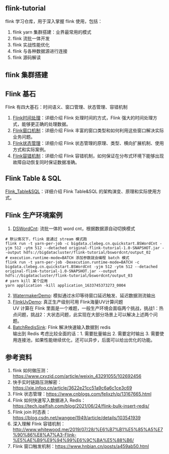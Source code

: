 ## flink-tutorial
flink 学习仓库，用于深入掌握 flink 使用，包括：
1. flink yarn 集群搭建：业界最常用的模式
2. flink 流批一体开发
3. flink 实战性能优化
4. flink 与各种数据源进行连接
5. flink 源码解读

## flink 集群搭建

## Flink 基石
Flink 有四大基石：时间语义、窗口管理、状态管理、容错机制

1. [Flink时间处理](./docs/Flink时间处理.md)：详细介绍 Flink 处理时间的方式，Flink 强大的时间处理方式，能够更正确的处理数据。
2. [Flink窗口机制](./docs/Flink窗口机制.md)：详细介绍 Flink 丰富的窗口类型和如何利用这些窗口解决实际业务问题。
3. [Flink状态管理](./docs/Flink状态管理.md)：详细介绍 Flink 状态管理的原理、类型、横向扩展机制、使用方式和实际案例。
4. [Flink容错机制](./docs/Flink容错机制.md)：详细介绍 Flink 容错机制，如何保证在分布式环境下能够出现故障自动恢复同时保证数据准确。

## Flink Table & SQL
[Flink_Table&SQL](./docs/Flink_Table&SQL.md)：详细介绍 Flink Table&SQL 的架构演变、原理和实际使用方式。
## Flink 生产环境案例
1. [DSWordCnt](./src/main/java/bigdata/clebeg/cn/quickstart/BSWordCnt.java): 流批一体的 word cnt，根据数据源自动切换模式
```shell
# 默认情况下，flink 是通过 stream 模式跑
flink run -t yarn-per-job -c bigdata.clebeg.cn.quickstart.BSWordCnt -yjm 512 -ytm 512 --detached original-flink-tutorial-1.0-SNAPSHOT.jar --output hdfs://bigdatacluster/flink-tutorial/bswordcnt/output_02
# execution.runtime-mode=BATCH 添加参数就会编程 batch 模式
flink run -t yarn-per-job -Dexecution.runtime-mode=BATCH -c bigdata.clebeg.cn.quickstart.BSWordCnt -yjm 512 -ytm 512 --detached original-flink-tutorial-1.0-SNAPSHOT.jar --output hdfs://bigdatacluster/flink-tutorial/bswordcnt/output_03
# yarn kill 某个应用
yarn application -kill application_1633745373273_0004
```
2. [WatermakerDemo](./src/main/java/bigdata/clebeg/cn/quickstart/abouttime/WatermakerDemo.java): 模拟通过水印等待窗口延迟触发、延迟数据测流输出
3. [FlinkUvDemo](./src/main/java/bigdata/clebeg/cn/quickstart/state/FlinkUvDemo.java): 真正生产级别可用 Flink海量UV计算问题     
   UV 计算在 Flink 里面是一个难题，一般生产环境会面临两个挑战，挑战1：热点问题，挑战2：大状态问题，此实现在大部分场景上可以解决上述两个问题。
4. [BatchRedisSink](./src/main/java/bigdata/clebeg/cn/quickstart/sink/BatchRedisSink.java): Flink 解决快速输入数据到 redis  
   输出到 Redis 考虑比较全面的话：1. 需要批量输出 2. 需要定时输出 3. 需要使用连接池，如果性能继续优化，还可以异步，后面可以给出优化的功能。


## 参考资料
1. flink 如何做压测：https://www.cxyzjd.com/article/weixin_43291055/102692456
2. 快手实时链路压测解密：https://xie.infoq.cn/article/3622e21cc51a9c6a6c1ce3c69
3. Flink 状态管理：https://www.cnblogs.com/felixzh/p/13167665.html
4. Flink 如何快速写入数据进入 Redis：https://tech.ipalfish.com/blog/2021/06/24/flink-bulk-insert-redis/
5. Flink join 时态表：https://blog.csdn.net/wangpei1949/article/details/103541939
6. 深入理解 Flink 容错机制：http://www.whitewood.me/2019/07/28/%E6%B7%B1%E5%85%A5%E7%90%86%E8%A7%A3-Flink-%E5%AE%B9%E9%94%99%E6%9C%BA%E5%88%B6/
7. Flink 窗口触发机制：https://www.hnbian.cn/posts/a459ab50.html